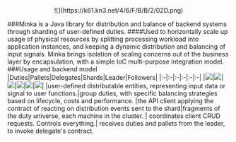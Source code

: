 <center>![](https://k61.kn3.net/4/6/F/B/B/2/02D.png) </center>

###Minka is a Java library for distribution and balance of backend systems through sharding of user-defined duties. 
####Used to horizontally scale up usage of physical resources by splitting processing workload into application instances, and keeping a dynamic distribution and balancing of input signals. Minka brings isolation of scaling concerns out of the business layer by encapsulation, with a simple IoC multi-purpose integration model.</h1>
###Usage and backend model
|Duties|Pallets|Delegates|Shards|Leader|Followers|
|:-|:-|:-|:-|:-|:-|
|![](https://k61.kn3.net/F/C/A/5/9/C/6B5.png)|![](https://k60.kn3.net/C/4/E/3/4/F/4D6.png)|![](https://k60.kn3.net/0/A/F/E/2/B/008.png)|![](https://k61.kn3.net/1/6/6/8/0/5/58F.png)|![](https://k61.kn3.net/6/0/5/7/2/1/AA0.png)|![](https://k60.kn3.net/5/B/7/4/E/9/837.png)|
|user-defined distributable entities, representing input data or signal to user functions.|group duties, with specific balancing strategies based on lifecycle, costs and performance. |the API client applying the contract of reacting on distribution events sent to the shard|fragments of the duty universe, each machine in the cluster. | coordinates client CRUD requests. Controls everything.| receives duties and pallets from the leader, to invoke delegate's contract.
